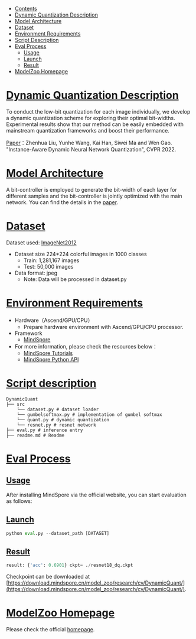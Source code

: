 - [Contents](#contents)
- [Dynamic Quantization Description](#dynamic-quantization-description)
- [Model Architecture](#model-architecture)
- [Dataset](#dataset)
- [Environment Requirements](#environment-requirements)
- [Script Description](#script-description)
- [Eval Process](#eval-process)
    - [Usage](#usage)
    - [Launch](#launch)
    - [Result](#result)
- [ModelZoo Homepage](#modelzoo-homepage)

# [Dynamic Quantization Description](#contents)

To conduct the low-bit quantization for each image individually, we develop a dynamic quantization scheme for exploring their optimal bit-widths. Experimental results show that our method can be easily embedded with mainstream quantization frameworks and boost their performance.

[Paper](https://openaccess.thecvf.com/content/CVPR2022/papers/Liu_Instance-Aware_Dynamic_Neural_Network_Quantization_CVPR_2022_paper.pdf)：Zhenhua Liu, Yunhe Wang, Kai Han, Siwei Ma and Wen Gao. "Instance-Aware Dynamic Neural Network Quantization", CVPR 2022.

# [Model Architecture](#contents)

A bit-controller is employed to generate the bit-width of each layer for different samples and the bit-controller is jointly optimized with the main network. You can find the details in the [paper](https://openaccess.thecvf.com/content/CVPR2022/papers/Liu_Instance-Aware_Dynamic_Neural_Network_Quantization_CVPR_2022_paper.pdf).

# [Dataset](#contents)

Dataset used: [ImageNet2012](http://www.image-net.org/)

- Dataset size 224\*224 colorful images in 1000 classes
    - Train: 1,281,167 images
    - Test: 50,000 images
- Data format: jpeg
    - Note: Data will be processed in dataset.py

# [Environment Requirements](#contents)

- Hardware（Ascend/GPU/CPU）
    - Prepare hardware environment with Ascend/GPU/CPU processor.
- Framework
    - [MindSpore](https://www.mindspore.cn/install/en)
- For more information, please check the resources below：
    - [MindSpore Tutorials](https://www.mindspore.cn/tutorials/en/master/index.html)
    - [MindSpore Python API](https://www.mindspore.cn/docs/en/master/index.html)

# [Script description](#contents)

```text
DynamicQuant
├── src
    └── dataset.py # dataset loader
    └── gumbelsoftmax.py # implementation of gumbel softmax
    └── quant.py # dynamic quantization
    └── resnet.py # resnet network
├── eval.py # inference entry
├── readme.md # Readme
```

# [Eval Process](#contents)

## [Usage](#contents)

After installing MindSpore via the official website, you can start evaluation as follows:

## [Launch](#contents)

  ```python
  python eval.py --dataset_path [DATASET]
  ```

## [Result](#contents)

  ```python
  result: {'acc': 0.6901} ckpt= ./resnet18_dq.ckpt
  ```

 Checkpoint can be downloaded at [https://download.mindspore.cn/model_zoo/research/cv/DynamicQuant/](https://download.mindspore.cn/model_zoo/research/cv/DynamicQuant/).

# [ModelZoo Homepage](#contents)  

 Please check the official [homepage](https://gitee.com/mindspore/models).  

